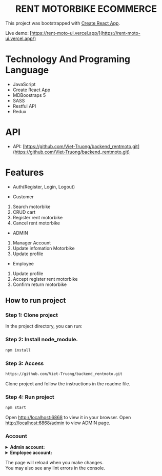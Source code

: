 <h1 align="center"> RENT MOTORBIKE ECOMMERCE </h1>

This project was bootstrapped with [Create React App](https://github.com/facebook/create-react-app).

Live demo: [https://rent-moto-ui.vercel.app/](https://rent-moto-ui.vercel.app/)

# Technology And Programing Language

-   JavaScript
-   Create React App
-   MDBoostraps 5
-   SASS
-   Restful API
-   Redux

# API

-   API: [https://github.com/Viet-Truong/backend_rentmoto.git](https://github.com/Viet-Truong/backend_rentmoto.git)

# Features

-   Auth(Register, Login, Logout)

*   Customer

1.  Search motorbike
2.  CRUD cart
3.  Register rent motorbike
4.  Cancel rent motorbike

-   ADMIN

1.  Manager Account
2.  Update infomation Motorbike
3.  Update profile

-   Employee

1.  Update profile
2.  Accept register rent motorbike
3.  Confirm return motorbike

## How to run project

### Step 1: Clone project

In the project directory, you can run:

### Step 2: Install node_module.

```bash
npm install
```
### Step 3: Access

```bash
https://github.com/Viet-Truong/backend_rentmoto.git
```

Clone project and follow the instructions in the readme file.

### Step 4: Run project

```bash
npm start
```

Open [http://localhost:6868](http://localhost:6868) to view it in your browser.
Open [http://localhost:6868/admin](http://localhost:6868/admin) to view ADMIN page.

### Account

<details>
    <summary><strong>Admin account:</strong></summary>
    <p>Account: viettruong</p>
    <p>Password: vt123</p>
</details>

<details>
    <summary><strong>Employee account:</strong></summary>
    <p>Account: vt_nv</p>
    <p>Password: vt123</p>
</details>

The page will reload when you make changes.\
You may also see any lint errors in the console.
